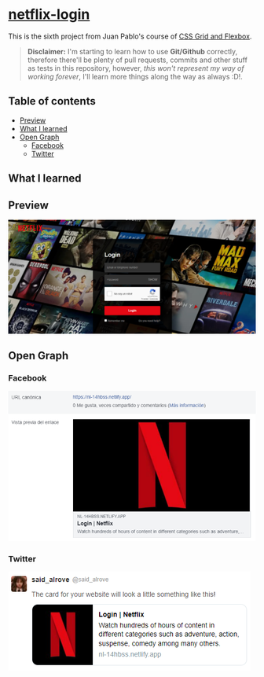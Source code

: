 # [netflix-login](https://nl-14hbss.netlify.app/)
This is the sixth project from Juan Pablo's course of [CSS Grid and Flexbox](https://www.udemy.com/course/css-grid-y-flexbox-la-guia-definitiva-crea-10-proyectos/).

> **Disclaimer:** I'm starting to learn how to use **Git/Github** correctly, therefore there'll be plenty of pull requests, commits and other stuff as tests in this repository, however, *this won't represent my way of working forever*, I'll learn more things along the way as always :D!.

## Table of contents
* [Preview](#preview)
* [What I learned](#what-i-learned)
* [Open Graph](#open-graph)
    - [Facebook](#facebook)
    - [Twitter](#twitter)

## What I learned

## Preview
![](readme/screenshot.png)

## Open Graph

### Facebook
![](readme/facebook.png)

### Twitter
![](readme/twitter.png)
